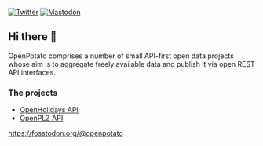 [![Twitter](https://img.shields.io/badge/Twitter-%40openpotatis-1da1f2.svg)](https://twitter.com/openpotatis)
[![Mastodon](https://img.shields.io/badge/Mastodon-fosstodon.org%2F%40openpotato-5d52e9.svg)](https://fosstodon.org/@openpotato)

## Hi there 👋

OpenPotato comprises a number of small API-first open data projects whose aim is to aggregate freely available data and publish it via open REST API interfaces.

### The projects

+ [OpenHolidays API](https://www.openholidaysapi.org/)
+ [OpenPLZ API](https://www.openplzapi.org/)

<a href="https://fosstodon.org/@openpotato" target="_blank" rel="me">https://fosstodon.org/@openpotato</a>
